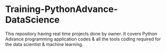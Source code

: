 # Training-PythonAdvance-DataScience
This repository having real time projects done by owner. It covers Python Advance programming application codes &amp; all the tools coding required for the data scientist &amp; machine learning.
